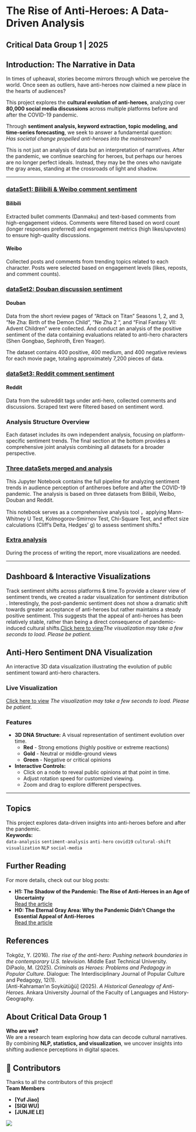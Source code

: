 # The Rise of Anti-Heroes: A Data-Driven Analysis
**Critical Data Group 1** | 2025 
---
##  Introduction: The Narrative in Data 
In times of upheaval, stories become mirrors through which we perceive the world. Once seen as outliers, have anti-heroes now claimed a new place in the hearts of audiences?  

This project explores the **cultural evolution of anti-heroes**, analyzing over **80,000 social media discussions** across multiple platforms before and after the COVID-19 pandemic.  

Through **sentiment analysis, keyword extraction, topic modeling, and time-series forecasting**, we seek to answer a fundamental question:  
*Has societal change propelled anti-heroes into the mainstream?*  

This is not just an analysis of data but an interpretation of narratives. After the pandemic, we continue searching for heroes, but perhaps our heroes are no longer perfect ideals. Instead, they may be the ones who navigate the gray areas, standing at the crossroads of light and shadow.  

---

### [dataSet1: Bilibili & Weibo comment sentiment](https://github.com/YufeiJ1ao/Group1DataAnalysis/tree/main/dataSet1)
#### Bilibili
Extracted bullet comments (Danmaku) and text-based comments from high-engagement videos.
Comments were filtered based on word count (longer responses preferred) and engagement metrics (high likes/upvotes) to ensure high-quality discussions.
#### Weibo
Collected posts and comments from trending topics related to each character.
Posts were selected based on engagement levels (likes, reposts, and comment counts).
### [dataSet2: Douban discussion sentiment](https://github.com/YufeiJ1ao/Group1DataAnalysis/tree/main/dataset2)
#### Douban
Data from the short review pages of “Attack on Titan” Seasons 1, 2, and 3, “Ne Zha: Birth of the Demon Child“, “Ne Zha 2 “, and “Final Fantasy VII: Advent Children” were collected. And conduct an analysis of the positive sentiment of the data containing evaluations related to anti-hero characters (Shen Gongbao, Sephiroth, Eren Yeager).

The dataset contains 400 positive, 400 medium, and 400 negative reviews for each movie page, totaling approximately 7,200 pieces of data.
### [dataSet3: Reddit comment sentiment](https://github.com/YufeiJ1ao/Group1DataAnalysis/tree/main/dataSet3)
#### Reddit
Data from the subreddit tags under anti-hero, collected comments and discussions. Scraped text were filtered based on sentiment word.

### **Analysis Structure Overview**
Each dataset includes its own independent analysis, focusing on platform-specific sentiment trends.
The final section at the bottom provides a comprehensive joint analysis combining all datasets for a broader perspective.

### [Three dataSets merged and analysis](https://github.com/YufeiJ1ao/Group1DataAnalysis/blob/main/Three%20datasets%20analysis.ipynb)
This Jupyter Notebook contains the full pipeline for analyzing sentiment trends in audience perception of antiheroes before and after the COVID-19 pandemic. The analysis is based on three datasets from Bilibili, Weibo, Douban and Reddit.

This notebook serves as a comprehensive analysis tool ，applying Mann-Whitney U Test, Kolmogorov-Smirnov Test, Chi-Square Test, and effect size calculations (Cliff’s Delta, Hedges’ g) to assess sentiment shifts."

### [Extra analysis](https://github.com/YufeiJ1ao/Group1DataAnalysis/blob/main/Analysis%20of%20Different%20Platforms.ipynb)
During the process of writing the report, more visualizations are needed.

---
## Dashboard & Interactive Visualizations
Track sentiment shifts across platforms & time.To provide a clearer view of sentiment trends, we created a radar visualization for sentiment distribution . Interestingly, the post-pandemic sentiment does not show a dramatic shift towards greater acceptance of anti-heroes but rather maintains a steady positive sentiment. This suggests that the appeal of anti-heroes has been relatively stable, rather than being a direct consequence of pandemic-induced cultural shifts.[Click here to view](https://particles-animation-1.onrender.com)*The visualization may take a few seconds to load. Please be patient.* 

## Anti-Hero Sentiment DNA Visualization

An interactive 3D data visualization illustrating the evolution of public sentiment toward anti-hero characters.

### Live Visualization
 [Click here to view](https://group1-antihero.netlify.app/)
 *The visualization may take a few seconds to load. Please be patient.* 
### Features
- **3D DNA Structure:** A visual representation of sentiment evolution over time.
  - **Red** - Strong emotions (highly positive or extreme reactions)
  - **Gold** - Neutral or middle-ground views
  - **Green** - Negative or critical opinions
- **Interactive Controls:**
  - Click on a node to reveal public opinions at that point in time.
  - Adjust rotation speed for customized viewing.
  - Zoom and drag to explore different perspectives.
---
## Topics
This project explores data-driven insights into anti-heroes before and after the pandemic.  
**Keywords:**  
`data-analysis` `sentiment-analysis` `anti-hero` `covid19` `cultural-shift` `visualization` `NLP` `social-media`
## Further Reading  
For more details, check out our blog posts:  
- **H1: The Shadow of the Pandemic: The Rise of Anti-Heroes in an Age of Uncertainty**  
  [Read the article](https://criticaldatagroup1.wordpress.com/2025/03/06/the-shadow-of-the-pandemic-the-rise-of-anti-heroes-in-an-age-of-uncertainty/)  
- **H0: The Eternal Gray Area: Why the Pandemic Didn’t Change the Essential Appeal of Anti-Heroes**  
  [Read the article](https://criticaldatagroup1.wordpress.com/2025/03/06/the-eternal-gray-area-why-the-pandemic-didnt-change-the-essential-appeal-of-anti-heroes/)
## References  
Tokgöz, Y. (2016). *The rise of the anti-hero: Pushing network boundaries in the contemporary U.S. television.* Middle East Technical University.  
DiPaolo, M. (2025). *Criminals as Heroes: Problems and Pedagogy in Popular Culture.* Dialogue: The Interdisciplinary Journal of Popular Culture and Pedagogy, 12(1).  
[Anti-Kahraman’ın Soykütüğü] (2025). *A Historical Genealogy of Anti-Heroes.* Ankara University Journal of the Faculty of Languages and History-Geography.  
## About **Critical Data Group 1**  
**Who are we?**  
We are a research team exploring how data can decode cultural narratives. By combining **NLP, statistics, and visualization**, we uncover insights into shifting audience perceptions in digital spaces.
## 👥 Contributors  
Thanks to all the contributors of this project!  
 **Team Members**
- **[Yuf Jiao]** 
- **[SIQI WU]**
- **[JUNJIE LE]**

<a href="https://github.com/YufeiJ1ao/Group1DataAnalysis/graphs/contributors">
  <img src="https://contrib.rocks/image?repo=YufeiJ1ao/Group1DataAnalysis" />
</a>
